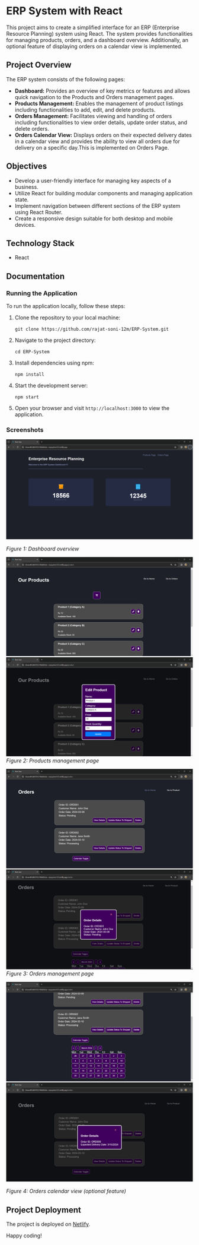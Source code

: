 # ERP System with React

This project aims to create a simplified interface for an ERP (Enterprise Resource Planning) system using React. The system provides functionalities for managing products, orders, and a dashboard overview. Additionally, an optional feature of displaying orders on a calendar view is implemented.

## Project Overview

The ERP system consists of the following pages:

- **Dashboard:** Provides an overview of key metrics or features and allows quick navigation to the Products and Orders management pages.
- **Products Management:** Enables the management of product listings including functionalities to add, edit, and delete products.
- **Orders Management:** Facilitates viewing and handling of orders including functionalities to view order details, update order status, and delete orders.
- **Orders Calendar View:** Displays orders on their expected delivery dates in a calendar view and provides the ability to view all orders due for delivery on a specific day.This is implemented on Orders Page.

## Objectives

- Develop a user-friendly interface for managing key aspects of a business.
- Utilize React for building modular components and managing application state.
- Implement navigation between different sections of the ERP system using React Router.
- Create a responsive design suitable for both desktop and mobile devices.

## Technology Stack

- React

## Documentation

### Running the Application

To run the application locally, follow these steps:

1. Clone the repository to your local machine:

   ```
   git clone https://github.com/rajat-soni-12m/ERP-System.git
   ```

2. Navigate to the project directory:
    ```
    cd ERP-System
    ```

3. Install dependencies using npm:
    ```
    npm install
    ```

4. Start the development server:
   ```
   npm start
   ```
   
5. Open your browser and visit `http://localhost:3000` to view the application.

### Screenshots

![Dashboard](screeshots/dashboard.png)

*Figure 1: Dashboard overview*

![Products Management](screeshots/products.png)
![Products Management](screeshots/edit_product.png)
*Figure 2: Products management page*

![Orders Management](screeshots/orders.png)
![Orders Management](screeshots/view%20details.png)
*Figure 3: Orders management page*

![Orders Calendar View](screeshots/calender.png)
![Orders Calendar View](screeshots/calender_order.png)

*Figure 4: Orders calendar view (optional feature)*

## Project Deployment

The project is deployed on [Netlify](https://65eee405d69705374b669cbe--erpsystem123.netlify.app).

Happy coding!


